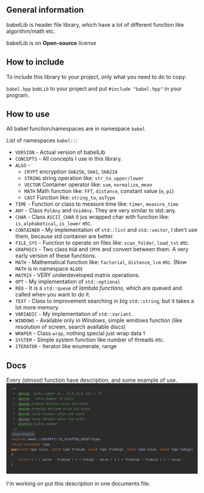 General information
---
babelLib is header file library, which have a lot of different function like algorithm/math etc.

babelLib is on **Open-source** license

How to include
---
To include this library to your project, only what you need to do to copy:

`babel.hpp`
`babLib` to your project and put `#include "babel.hpp"` in your program.

How to use
---
All babel function/namespaces are in namespace `babel`

List of namespaces `babel::`:
* `VERSION` - Actual version of babelLib
* `CONCEPTS` - All concepts I use in this library.
* `ALGO` -
  * `CRYPT` encryption `SHA256`, `SHA1`, `SHA224` 
  * `STRING` string operation like: `str_to_upper/lower`
  * `VECTOR` Container operator like: `sum`, `normalize`, `mean`
  * `MATH` Math function like: `FFT`, `distance`, constant value (`e`, `pi`)
  * `CAST` Function like: `string_to`, `asType`
* `TIME` - Function or class to measure time like: `timer`, `measure_time`
* `ANY` - Class `PolAny` and `VoidAny`. They are very similar to std::any.
* `CHAR` - Class `ASCII_CHAR` it jus wrapped char with function like: `is_alphabetical`, `is_lower` etc.
* `CONTAINER` - My implementation of `std::list` and `std::vector`,
  I don't use them, because std container are better.
* `FILE_SYS` - Function to operate on files like: `scan_folder`, `load_txt` etc.
* `GRAPHICS` - Two class `RGB` and `CMYK` and convert between them.
  A very early version of these functions.
* `MATH` - Mathematical function like: `factorial`, `distance`, `lcm` etc. (Now `MATH` is in namespace `ALGO`)
* `MATRIX` - VERY underdeveloped matrix operations.
* `OPT` - My implementation of `std::optional`
* `REQ` - It is a `std::queue` of _lambda functions_, which are queued and called when you want to do it.
* `TEXT` - Class to improvement searching in big `std::string`, but it takes a lot more memory.
* `VARIADIC` - My implementation of `std::variant`.
* `WINDOWS` - Available only in _Windows_, simple windows function (like resolution of screen, search available discs)
* `WRAPER` - Class `wrap`, nothing special just wrap data `T`
* `SYSTEM` - Simple system function like number of threads etc.
* `ITERATOR` - Iterator like enumerate, range

Docs
---
Every _(almost)_ function have description, and some example of use.
![alt text](https://github.com/wojciechmadry/BabelLib/blob/master/Screen/descr.PNG)

I'm working on put this description in one documents file.


